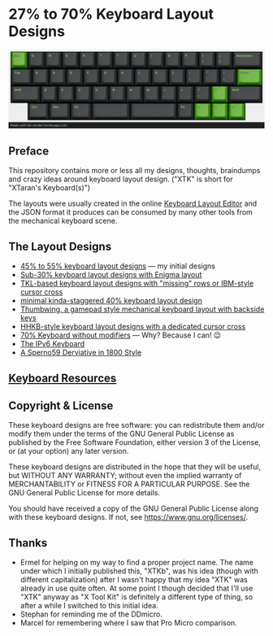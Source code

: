 27% to 70% Keyboard Layout Designs
==================================

![XTHH 48 rendered with GMK Terminal](Images/XTHH-48.GMK-Terminal.png)

Preface
-------

This repository contains more or less all my designs, thoughts,
braindumps and crazy ideas around keyboard layout design.
("XTK" is short for "XTaran's Keyboard(s)")

The layouts were usually created in the online [Keyboard Layout
Editor](http://www.keyboard-layout-editor.com/) and the JSON format it
produces can be consumed by many other tools from the mechanical
keyboard scene.

The Layout Designs
------------------

* [45% to 55% keyboard layout designs](XTK.md) — my initial designs
* [Sub-30% keyboard layout designs with Enigma layout](Painigma27.md)
* [TKL-based keyboard layout designs with "missing" rows or IBM-style cursor cross](XTKL.md)
* [minimal kinda-staggered 40% keyboard layout design](XTM.md)
* [Thumbwing, a gamepad style mechanical keyboard layout with backside keys](Thumbwing.md)
* [HHKB-style keyboard layout designs with a dedicated cursor cross](HHKB-with-cursor-cross.md)
* [70% Keyboard without modifiers](NoMod.md) — Why? Because I can! 😉
* [The IPv6 Keyboard](IPv6-Keyboard.md)
* [A Sperno59 Derviative in 1800 Style](XTerno1800.md)

[Keyboard Resources](Resources.md)
----------------------------------

Copyright & License
-------------------

These keyboard designs are free software: you can redistribute them
and/or modify them under the terms of the GNU General Public License
as published by the Free Software Foundation, either version 3 of the
License, or (at your option) any later version.

These keyboard designs are distributed in the hope that they will be
useful, but WITHOUT ANY WARRANTY; without even the implied warranty of
MERCHANTABILITY or FITNESS FOR A PARTICULAR PURPOSE.  See the GNU
General Public License for more details.

You should have received a copy of the GNU General Public License
along with these keyboard designs.  If not, see
https://www.gnu.org/licenses/.

Thanks
------

* Ermel for helping on my way to find a proper project name. The name
  under which I initially published this, "XTKb", was his idea (though
  with different capitalization) after I wasn't happy that my idea
  "XTK" was already in use quite often. At some point I though decided
  that I'll use "XTK" anyway as "X Tool Kit" is definitely a different
  type of thing, so after a while I switched to this initial idea.
* Stephan for reminding me of the DDmicro.
* Marcel for remembering where I saw that Pro Micro comparison.
